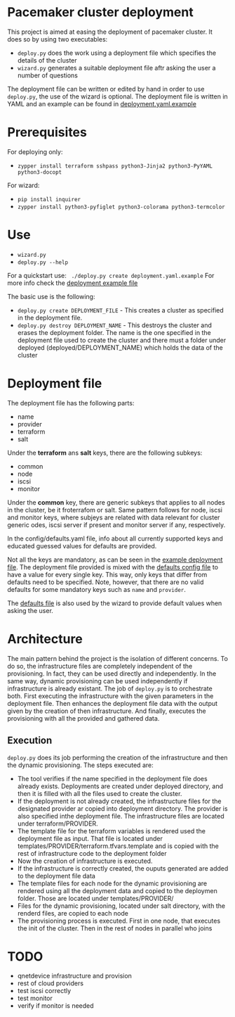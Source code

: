 # Pacemaker cluster deployment

This project is aimed at easing the deployment of pacemaker cluster.
It does so by using two executables:

- ```deploy.py``` does the work using a deployment file which specifies the details of the cluster
- ```wizard.py``` generates a suitable deployment file aftr asking the user a number of questions

The deployment file can be written or edited by hand in order to use ```deploy.py```, the use of the wizard is optional.
The deployment file is written in YAML and an example can be found in [deployment.yaml.example](deployment.yaml.example)

# Prerequisites

For deploying only:

- ```zypper install terraform sshpass python3-Jinja2 python3-PyYAML python3-docopt```

For wizard:

- ```pip install inquirer```
- ```zypper install python3-pyfiglet python3-colorama python3-termcolor```

# Use

- ```wizard.py```
- ```deploy.py --help```

For a quickstart use:
``` ./deploy.py create deployment.yaml.example```
For more info check the [deployment example file](deployment.yaml.example)


The basic use is the following:

- ```deploy.py create DEPLOYMENT_FILE``` - This creates a cluster as specified in the deployment file.
- ```deploy.py destroy DEPLOYMENT_NAME``` - This destroys the cluster and erases the deployment folder. The name is the one specified in the deployment file used to create the cluster and there must a folder under deployed (deployed/DEPLOYMENT_NAME) which holds the data of the cluster

# Deployment file

The deployment file has the following parts:

- name
- provider
- terraform
- salt

Under the __terraform__ ans __salt__ keys, there are the following subkeys:

- common
- node
- iscsi
- monitor

Under the __common__ key, there are generic subkeys that applies to all nodes in the cluster, be it froterrafom or salt. Same pattern follows for node, iscsi and monitor keys, where subjeys are related with data relevant for cluster generic odes, iscsi server if present and monitor server if any, respectively.

In the config/defaults.yaml file, info about all currently supported keys and educated guessed values for defaults are provided.

Not all the keys are mandatory, as can be seen in the [example deployment file](deployment.yaml.example). The deployment file provided is mixed with the [defaults config file](config/defaults.yaml) to have a value for every single key.
This way, only keys that differ from defaults need to be specified.
Note, however, that there are no valid defaults for some mandatory keys such as ```name``` and ```provider```.

The [defaults file](config/defaults.yaml) is also used by the wizard to provide default values when asking the user.

# Architecture

The main pattern behind the project is the isolation of different concerns.
To do so, the infrastructure files are completely independent of the provisioning. In fact, they can be used directly and independently.
In the same way, dynamic provisioning can be used independently if infrastructure is already existant.
The job of ```deploy.py``` is to orchestrate both. First executing the infrastructure with the given parameters in the deployment file. Then enhances the deployment file data with the output given by the creation of then infrastructure. And finally, executes the provisioning with all the provided and gathered data.

## Execution

 ```deploy.py``` does its job performing the creation of the infrastructure and then the dynamic provisioning.
 The steps executed are:

- The tool verifies if the name specified in the deployment file does already exists. Deployments are created under deployed directory, and then it is filled with all the files used to create the cluster.
- If the deployment is not already created, the infrastructure files for the designated provider ar copied into deployment directory. The provider is also specified inthe deployment file. The infrastructure files are located under terraform/PROVIDER.
- The template file for the terraform variables is rendered used the deployment file as input. That file is located under templates/PROVIDER/terraform.tfvars.template and is copied with the rest of infrastructure code to the deployment folder
- Now the creation of infrastructure is executed.
- If the infrastructure is correctly created, the ouputs generated are added to the deployment file data
- The template files for each node for the dynamic provisioning are rendered using all the deployment data and copied to the deploymen folder. Those are located under templates/PROVIDER/
- Files for the dynamic provisioning, located under salt directory, with the renderd files, are copied to each node
- The provisioning process is executed. First in one node, that executes the init of the cluster. Then in the rest of nodes in parallel who joins


# TODO

- qnetdevice infrastructure and provision
- rest of cloud providers
- test iscsi correctly
- test monitor
- verify if monitor is needed
